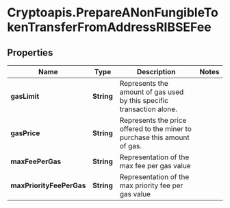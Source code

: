 # Cryptoapis.PrepareANonFungibleTokenTransferFromAddressRIBSEFee

## Properties

Name | Type | Description | Notes
------------ | ------------- | ------------- | -------------
**gasLimit** | **String** | Represents the amount of gas used by this specific transaction alone. | 
**gasPrice** | **String** | Represents the price offered to the miner to purchase this amount of gas. | 
**maxFeePerGas** | **String** | Representation of the max fee per gas value | 
**maxPriorityFeePerGas** | **String** | Representation of the max priority fee per gas value | 


